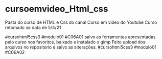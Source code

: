 # cursoemvideo_Html_css
Pasta do curso de HTML e Css do canal Curso em video do Youtube
Curso retomado na data de 5/4/21

#cursohtml5css3 #modulo01 #C06A01
salvo as ferramentas apresentadas pelo curso nos favoritos, baixado e instalado o gimp
Feito upload dos arquivos no repositorio e salvo as alterações.
#cursohtml5css3 #modulo01 #C06A02
